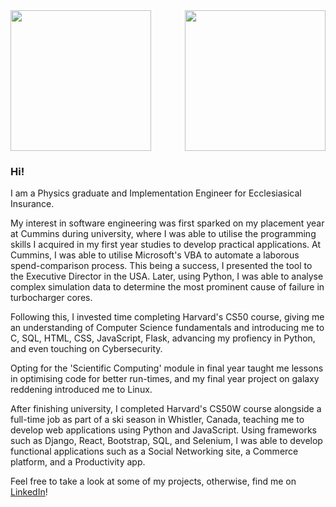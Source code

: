 <div align="center" style="display: flex;
  justify-content: space-between;
  align-items: center;">
  <img src="https://github.com/user-attachments/assets/7d414615-3cdd-443a-a3bd-363655bffd03" class="img-responsive" style="width: 225px;">
  <img src="https://github.com/user-attachments/assets/6a1406f3-61e3-4616-8458-61a7f9167dae" class="img-responsive" style="width: 225px;">
</div>

### Hi!

I am a Physics graduate and Implementation Engineer for Ecclesiasical Insurance.

My interest in software engineering was first sparked on my placement year at Cummins during university, where I was able to utilise the programming skills I acquired in my first year studies to develop practical applications. At Cummins, I was able to utilise Microsoft's VBA to automate a laborous spend-comparison process. This being a success, I presented the tool to the Executive Director in the USA. Later, using Python, I was able to analyse complex simulation data to determine the most prominent cause of failure in turbocharger cores.

Following this, I invested time completing Harvard's CS50 course, giving me an understanding of Computer Science fundamentals and introducing me to C, SQL, HTML, CSS, JavaScript, Flask, advancing my profiency in Python, and even touching on Cybersecurity.

Opting for the 'Scientific Computing' module in final year taught me lessons in optimising code for better run-times, and my final year project on galaxy reddening introduced me to Linux.

After finishing university, I completed Harvard's CS50W course alongside a full-time job as part of a ski season in Whistler, Canada, teaching me to develop web applications using Python and JavaScript. Using frameworks such as Django, React, Bootstrap, SQL, and Selenium, I was able to develop functional applications such as a Social Networking site, a Commerce platform, and a Productivity app.

Feel free to take a look at some of my projects, otherwise, find me on [LinkedIn](https://www.linkedin.com/in/joe-lambon/)!

<!---
JosephLambon/JosephLambon is a ✨ special ✨ repository because its `README.md` (this file) appears on your GitHub profile.
You can click the Preview link to take a look at your changes.
--->
